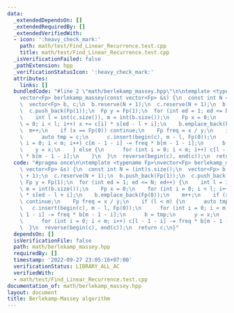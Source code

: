 ```yaml
---
data:
  _extendedDependsOn: []
  _extendedRequiredBy: []
  _extendedVerifiedWith:
  - icon: ':heavy_check_mark:'
    path: math/test/Find_Linear_Recurrence.test.cpp
    title: math/test/Find_Linear_Recurrence.test.cpp
  _isVerificationFailed: false
  _pathExtension: hpp
  _verificationStatusIcon: ':heavy_check_mark:'
  attributes:
    links: []
  bundledCode: "#line 2 \"math/berlekamp_massey.hpp\"\n\ntemplate <typename Fp>\n\
    vector<Fp> berlekamp_massey(const vector<Fp> &s) {\n  const int N = (int)s.size();\n\
    \  vector<Fp> b, c;\n  b.reserve(N + 1);\n  c.reserve(N + 1);\n  b.push_back(Fp(1));\n\
    \  c.push_back(Fp(1));\n  Fp y = Fp(1);\n  for (int ed = 1; ed <= N; ed++) {\n\
    \    int l = int(c.size()), m = int(b.size());\n    Fp x = 0;\n    for (int i\
    \ = 0; i < l; i++) x += c[i] * s[ed - l + i];\n    b.emplace_back(Fp(0));\n  \
    \  m++;\n    if (x == Fp(0)) continue;\n    Fp freq = x / y;\n    if (l < m) {\n\
    \      auto tmp = c;\n      c.insert(begin(c), m - l, Fp(0));\n      for (int\
    \ i = 0; i < m; i++) c[m - 1 - i] -= freq * b[m - 1 - i];\n      b = tmp;\n  \
    \    y = x;\n    } else {\n      for (int i = 0; i < m; i++) c[l - 1 - i] -= freq\
    \ * b[m - 1 - i];\n    }\n  }\n  reverse(begin(c), end(c));\n  return c;\n}\n"
  code: "#pragma once\n\ntemplate <typename Fp>\nvector<Fp> berlekamp_massey(const\
    \ vector<Fp> &s) {\n  const int N = (int)s.size();\n  vector<Fp> b, c;\n  b.reserve(N\
    \ + 1);\n  c.reserve(N + 1);\n  b.push_back(Fp(1));\n  c.push_back(Fp(1));\n \
    \ Fp y = Fp(1);\n  for (int ed = 1; ed <= N; ed++) {\n    int l = int(c.size()),\
    \ m = int(b.size());\n    Fp x = 0;\n    for (int i = 0; i < l; i++) x += c[i]\
    \ * s[ed - l + i];\n    b.emplace_back(Fp(0));\n    m++;\n    if (x == Fp(0))\
    \ continue;\n    Fp freq = x / y;\n    if (l < m) {\n      auto tmp = c;\n   \
    \   c.insert(begin(c), m - l, Fp(0));\n      for (int i = 0; i < m; i++) c[m -\
    \ 1 - i] -= freq * b[m - 1 - i];\n      b = tmp;\n      y = x;\n    } else {\n\
    \      for (int i = 0; i < m; i++) c[l - 1 - i] -= freq * b[m - 1 - i];\n    }\n\
    \  }\n  reverse(begin(c), end(c));\n  return c;\n}"
  dependsOn: []
  isVerificationFile: false
  path: math/berlekamp_massey.hpp
  requiredBy: []
  timestamp: '2022-09-27 23:05:16+07:00'
  verificationStatus: LIBRARY_ALL_AC
  verifiedWith:
  - math/test/Find_Linear_Recurrence.test.cpp
documentation_of: math/berlekamp_massey.hpp
layout: document
title: Berlekamp-Massey algorithm
---
```

